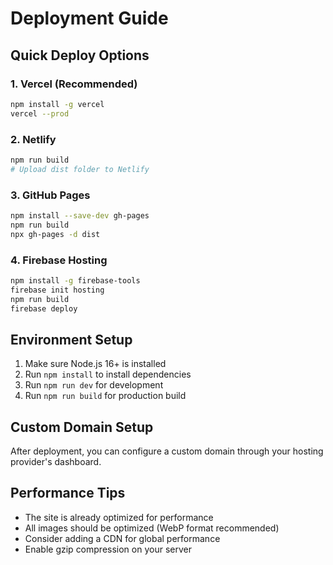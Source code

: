 # Deployment Guide

## Quick Deploy Options

### 1. Vercel (Recommended)
```bash
npm install -g vercel
vercel --prod
```

### 2. Netlify
```bash
npm run build
# Upload dist folder to Netlify
```

### 3. GitHub Pages
```bash
npm install --save-dev gh-pages
npm run build
npx gh-pages -d dist
```

### 4. Firebase Hosting
```bash
npm install -g firebase-tools
firebase init hosting
npm run build
firebase deploy
```

## Environment Setup

1. Make sure Node.js 16+ is installed
2. Run `npm install` to install dependencies
3. Run `npm run dev` for development
4. Run `npm run build` for production build

## Custom Domain Setup

After deployment, you can configure a custom domain through your hosting provider's dashboard.

## Performance Tips

- The site is already optimized for performance
- All images should be optimized (WebP format recommended)
- Consider adding a CDN for global performance
- Enable gzip compression on your server